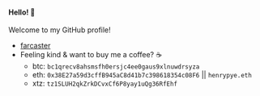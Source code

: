 #### Hello! 👋

Welcome to my GitHub profile! 

- [farcaster](https://warpcast.com/henry)
- Feeling kind & want to buy me a coffee? ☕ 
    - btc: `bc1qrecv8ahsmsfh0ersjc4ee0gaus9xlnuwdrsyza`
    - eth: `0x38E27a59d3cffB945aC8d41b7c398618354c08F6` || `henrypye.eth`
    - xtz: `tz1SLUH2qkZrkDCvxCf6P8yay1uQg36RfEhf`
